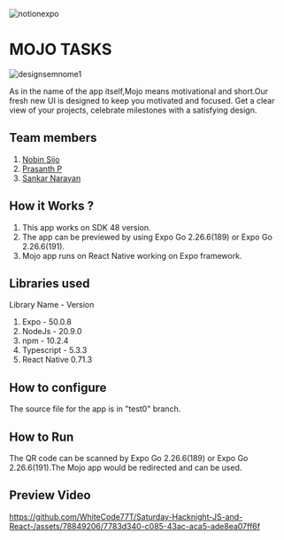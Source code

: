 
![notionexpo](https://github.com/TH-Activities/saturday-hack-night-template/assets/90635335/c35eb3eb-c105-4e4a-ac11-36dcda7bca67)




# MOJO TASKS
 ![designsemnome1](https://github.com/WhiteCode77T/Saturday-Hacknight-JS-and-React-/assets/143606368/ec000f72-4834-4806-9cb3-e189cc8f587a)


As in the name of the app itself,Mojo means motivational and short.Our fresh new UI is designed to keep you motivated and focused.  Get a clear view of your projects, celebrate milestones with a satisfying design.
## Team members
1. <a href="https://www.linkedin.com/in/nobin-sijo-a22711291/">Nobin Sijo</a>
2. <a href="https://bit.ly/prasanth__p_">Prasanth P</a>
3. <a href="https://www.linkedin.com/in/sankar-narayan-s-502925291?utm_source=share&utm_campaign=share_via&utm_content=profile&utm_medium=android_app">Sankar Narayan<a>

## How it Works ?
1. This app works on SDK 48 version.
2. The app can be previewed by using Expo Go 2.26.6(189) or Expo Go 2.26.6(191).
3. Mojo app runs on React Native working on Expo framework.
## Libraries used
Library Name - Version
1. Expo - 50.0.8
2. NodeJs - 20.9.0
3. npm - 10.2.4
4. Typescript - 5.3.3
5. React Native 0.71.3
## How to configure
The source file for the app is in "test0" branch.
## How to Run
The QR code can be scanned by Expo Go 2.26.6(189) or Expo Go 2.26.6(191).The Mojo app would be redirected and can be used.
## Preview Video

https://github.com/WhiteCode77T/Saturday-Hacknight-JS-and-React-/assets/78849206/7783d340-c085-43ac-aca5-ade8ea07ff6f


